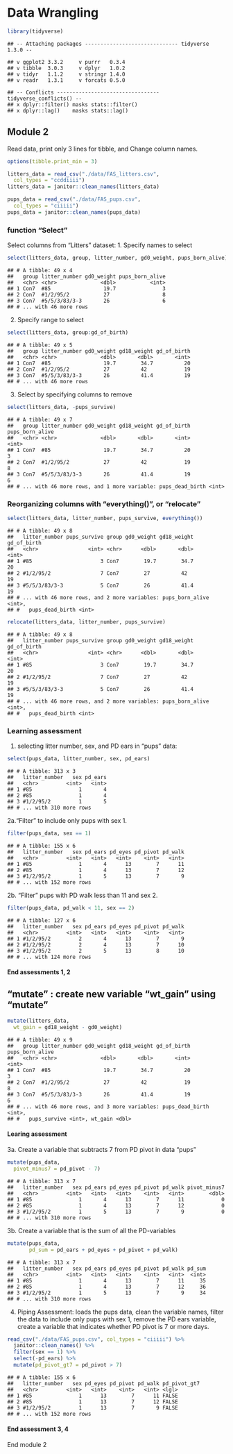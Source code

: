 Data Wrangling
================

``` r
library(tidyverse)
```

    ## -- Attaching packages ------------------------------ tidyverse 1.3.0 --

    ## v ggplot2 3.3.2     v purrr   0.3.4
    ## v tibble  3.0.3     v dplyr   1.0.2
    ## v tidyr   1.1.2     v stringr 1.4.0
    ## v readr   1.3.1     v forcats 0.5.0

    ## -- Conflicts --------------------------------- tidyverse_conflicts() --
    ## x dplyr::filter() masks stats::filter()
    ## x dplyr::lag()    masks stats::lag()

## Module 2

Read data, print only 3 lines for tibble, and Change column names.

``` r
options(tibble.print_min = 3)

litters_data = read_csv("./data/FAS_litters.csv",
  col_types = "ccddiiii")
litters_data = janitor::clean_names(litters_data)

pups_data = read_csv("./data/FAS_pups.csv",
  col_types = "ciiiii")
pups_data = janitor::clean_names(pups_data)
```

### function “Select”

Select columns from “Litters” dataset: 1. Specify names to select

``` r
select(litters_data, group, litter_number, gd0_weight, pups_born_alive)
```

    ## # A tibble: 49 x 4
    ##   group litter_number gd0_weight pups_born_alive
    ##   <chr> <chr>              <dbl>           <int>
    ## 1 Con7  #85                 19.7               3
    ## 2 Con7  #1/2/95/2           27                 8
    ## 3 Con7  #5/5/3/83/3-3       26                 6
    ## # ... with 46 more rows

2.  Specify range to select

<!-- end list -->

``` r
select(litters_data, group:gd_of_birth)
```

    ## # A tibble: 49 x 5
    ##   group litter_number gd0_weight gd18_weight gd_of_birth
    ##   <chr> <chr>              <dbl>       <dbl>       <int>
    ## 1 Con7  #85                 19.7        34.7          20
    ## 2 Con7  #1/2/95/2           27          42            19
    ## 3 Con7  #5/5/3/83/3-3       26          41.4          19
    ## # ... with 46 more rows

3.  Select by specifying columns to remove

<!-- end list -->

``` r
select(litters_data, -pups_survive)
```

    ## # A tibble: 49 x 7
    ##   group litter_number gd0_weight gd18_weight gd_of_birth pups_born_alive
    ##   <chr> <chr>              <dbl>       <dbl>       <int>           <int>
    ## 1 Con7  #85                 19.7        34.7          20               3
    ## 2 Con7  #1/2/95/2           27          42            19               8
    ## 3 Con7  #5/5/3/83/3-3       26          41.4          19               6
    ## # ... with 46 more rows, and 1 more variable: pups_dead_birth <int>

### Reorganizing columns with “everything()”, or “relocate”

``` r
select(litters_data, litter_number, pups_survive, everything())
```

    ## # A tibble: 49 x 8
    ##   litter_number pups_survive group gd0_weight gd18_weight gd_of_birth
    ##   <chr>                <int> <chr>      <dbl>       <dbl>       <int>
    ## 1 #85                      3 Con7        19.7        34.7          20
    ## 2 #1/2/95/2                7 Con7        27          42            19
    ## 3 #5/5/3/83/3-3            5 Con7        26          41.4          19
    ## # ... with 46 more rows, and 2 more variables: pups_born_alive <int>,
    ## #   pups_dead_birth <int>

``` r
relocate(litters_data, litter_number, pups_survive)
```

    ## # A tibble: 49 x 8
    ##   litter_number pups_survive group gd0_weight gd18_weight gd_of_birth
    ##   <chr>                <int> <chr>      <dbl>       <dbl>       <int>
    ## 1 #85                      3 Con7        19.7        34.7          20
    ## 2 #1/2/95/2                7 Con7        27          42            19
    ## 3 #5/5/3/83/3-3            5 Con7        26          41.4          19
    ## # ... with 46 more rows, and 2 more variables: pups_born_alive <int>,
    ## #   pups_dead_birth <int>

### Learning assessment

1.  selecting litter number, sex, and PD ears in “pups” data:

<!-- end list -->

``` r
select(pups_data, litter_number, sex, pd_ears)
```

    ## # A tibble: 313 x 3
    ##   litter_number   sex pd_ears
    ##   <chr>         <int>   <int>
    ## 1 #85               1       4
    ## 2 #85               1       4
    ## 3 #1/2/95/2         1       5
    ## # ... with 310 more rows

2a.“Filter” to include only pups with sex 1.

``` r
filter(pups_data, sex == 1)
```

    ## # A tibble: 155 x 6
    ##   litter_number   sex pd_ears pd_eyes pd_pivot pd_walk
    ##   <chr>         <int>   <int>   <int>    <int>   <int>
    ## 1 #85               1       4      13        7      11
    ## 2 #85               1       4      13        7      12
    ## 3 #1/2/95/2         1       5      13        7       9
    ## # ... with 152 more rows

2b. “Filter” pups with PD walk less than 11 and sex 2.

``` r
filter(pups_data, pd_walk < 11, sex == 2)
```

    ## # A tibble: 127 x 6
    ##   litter_number   sex pd_ears pd_eyes pd_pivot pd_walk
    ##   <chr>         <int>   <int>   <int>    <int>   <int>
    ## 1 #1/2/95/2         2       4      13        7       9
    ## 2 #1/2/95/2         2       4      13        7      10
    ## 3 #1/2/95/2         2       5      13        8      10
    ## # ... with 124 more rows

#### End assessments 1, 2

## “mutate” : create new variable “wt\_gain” using “mutate”

``` r
mutate(litters_data,
  wt_gain = gd18_weight - gd0_weight)
```

    ## # A tibble: 49 x 9
    ##   group litter_number gd0_weight gd18_weight gd_of_birth pups_born_alive
    ##   <chr> <chr>              <dbl>       <dbl>       <int>           <int>
    ## 1 Con7  #85                 19.7        34.7          20               3
    ## 2 Con7  #1/2/95/2           27          42            19               8
    ## 3 Con7  #5/5/3/83/3-3       26          41.4          19               6
    ## # ... with 46 more rows, and 3 more variables: pups_dead_birth <int>,
    ## #   pups_survive <int>, wt_gain <dbl>

#### Learing assessment

3a. Create a variable that subtracts 7 from PD pivot in data “pups”

``` r
mutate(pups_data,
  pivot_minus7 = pd_pivot - 7)
```

    ## # A tibble: 313 x 7
    ##   litter_number   sex pd_ears pd_eyes pd_pivot pd_walk pivot_minus7
    ##   <chr>         <int>   <int>   <int>    <int>   <int>        <dbl>
    ## 1 #85               1       4      13        7      11            0
    ## 2 #85               1       4      13        7      12            0
    ## 3 #1/2/95/2         1       5      13        7       9            0
    ## # ... with 310 more rows

3b. Create a variable that is the sum of all the PD-variables

``` r
mutate(pups_data, 
       pd_sum = pd_ears + pd_eyes + pd_pivot + pd_walk)
```

    ## # A tibble: 313 x 7
    ##   litter_number   sex pd_ears pd_eyes pd_pivot pd_walk pd_sum
    ##   <chr>         <int>   <int>   <int>    <int>   <int>  <int>
    ## 1 #85               1       4      13        7      11     35
    ## 2 #85               1       4      13        7      12     36
    ## 3 #1/2/95/2         1       5      13        7       9     34
    ## # ... with 310 more rows

4.  Piping Assessment: loads the pups data, clean the variable names,
    filter the data to include only pups with sex 1, remove the PD ears
    variable, create a variable that indicates whether PD pivot is 7 or
    more days.

<!-- end list -->

``` r
read_csv("./data/FAS_pups.csv", col_types = "ciiiii") %>%
  janitor::clean_names() %>% 
  filter(sex == 1) %>% 
  select(-pd_ears) %>% 
  mutate(pd_pivot_gt7 = pd_pivot > 7)
```

    ## # A tibble: 155 x 6
    ##   litter_number   sex pd_eyes pd_pivot pd_walk pd_pivot_gt7
    ##   <chr>         <int>   <int>    <int>   <int> <lgl>       
    ## 1 #85               1      13        7      11 FALSE       
    ## 2 #85               1      13        7      12 FALSE       
    ## 3 #1/2/95/2         1      13        7       9 FALSE       
    ## # ... with 152 more rows

#### End assessment 3, 4

End module 2
